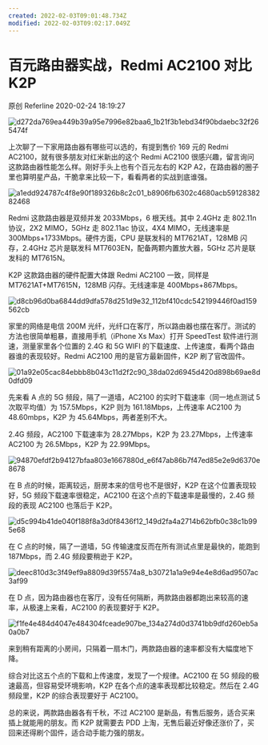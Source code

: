 ```yaml
---
created: 2022-02-03T09:01:48.734Z
modified: 2022-02-03T09:02:17.049Z
---
```

# 百元路由器实战，Redmi AC2100 对比 K2P

原创 Referline 2020-02-24 18:19:27

 ![d272da769ea449b39a95e7996e82baa6_1b21f3b1ebd34f90bdaebc32f265474f](https://gitee.com/tpxipster/tpxip-galaxy/raw/master/强内网文/百元路由器实战，redmi%20ac2100%20对比%20k2p.md/548721308239375.jpg)

​上次聊了一下家用路由器有哪些可以选的，有提到售价 169 元的 Redmi AC2100，就有很多朋友对红米新出的这个 Redmi AC2100 很感兴趣，留言询问这款路由器性能怎么样。刚好手头上也有个百元左右的 K2P A2，在路由器的圈子里也算明星产品，干脆拿来比较一下，看看两者的实战到底谁强。

![a1edd924787c4f8e90f189326b8c2c01_b8906fb6302c4680acb5912838282468](https://gitee.com/tpxipster/tpxip-galaxy/raw/master/强内网文/百元路由器实战，redmi%20ac2100%20对比%20k2p.md/163691408234511.jpg)

Redmi 这款路由器是双频并发 2033Mbps，6 根天线。其中 2.4GHz 走 802.11n 协议，2X2 MIMO，5GHz 走 802.11ac 协议，4X4 MIMO，无线速率是 300Mbps+1733Mbps。硬件方面，CPU 是联发科的 MT7621AT，128MB 闪存，2.4GHz 芯片是联发科 MT7603EN，配备两颗内置放大器，5GHz 芯片是联发科的 MT7615N。



K2P 这款路由器的硬件配置大体跟 Redmi AC2100 一致，同样是 MT7621AT+MT7615N，128MB 闪存。无线速率是 400Mbps+867Mbps。




![d8cb96d0ba6844dd9dfa578d251d9e32_112bf410cdc542199446f0ad159562cb](https://gitee.com/tpxipster/tpxip-galaxy/raw/master/强内网文/百元路由器实战，redmi%20ac2100%20对比%20k2p.md/465691508228057.jpg)

家里的网络是电信 200M 光纤，光纤口在客厅，所以路由器也摆在客厅。测试的方法也很简单粗暴，直接用手机（iPhone Xs Max）打开 SpeedTest 软件进行测速，测量家里各个位置的 2.4G 和 5G WIFI 的下载速度、上传速度，看两个路由器谁的表现较好。Redmi AC2100 用的是官方最新固件，K2P 刷了官改固件。

![01a92e05cac84ebbb8b043c11d2f2c90_38da02d6945d420d898b69ae8d0dfd09](https://gitee.com/tpxipster/tpxip-galaxy/raw/master/强内网文/百元路由器实战，redmi%20ac2100%20对比%20k2p.md/167211608221191.jpg)

先来看 A 点的 5G 频段，隔了一道墙，AC2100 的实时下载速率（同一地点测试 5 次取平均值）为 157.5Mbps，K2P 则为 161.18Mbps，上传速率 AC2100 为48.60mbps，K2P 为 45.64Mbps，两者差别不大。

 

2.4G 频段，AC2100 下载速率为 28.27Mbps，K2P 为 23.27Mbps，上传速率 AC2100 为 26.5Mbps，K2P 为 22.99Mbps。

![94870efdf2b94127bfaa803e1667880d_e6f47ab86b7f47ed85e2e9d6370e8678](https://gitee.com/tpxipster/tpxip-galaxy/raw/master/强内网文/百元路由器实战，redmi%20ac2100%20对比%20k2p.md/68801808223172.jpg)

在 B 点的时候，距离较远，厨房本来的信号也不是很好，K2P 在这个位置表现较好，5G 频段下载速率很稳定，AC2100 在这个点的下载速率是最慢的，2.4G 频段的表现 AC2100 也落后于 K2P。

![d5c994b41de040f188f8a3d0f8436f12_149d2fa4a2714b62bfb0c38c1b995e68](https://gitee.com/tpxipster/tpxip-galaxy/raw/master/强内网文/百元路由器实战，redmi%20ac2100%20对比%20k2p.md/341771808216057.jpg)

在 C 点的时候，隔了一道墙，5G 传输速度反而在所有测试点里是最快的，能跑到 187Mbps，而 2.4G 频段要稍逊于 K2P。

![deec810d3c3f49ef9a8809d39f5574a8_b30721a1a9e94e4e8d6ad9507ac3af99](https://gitee.com/tpxipster/tpxip-galaxy/raw/master/强内网文/百元路由器实战，redmi%20ac2100%20对比%20k2p.md/583611808216666.jpg)

在 D 点，因为路由器也在客厅，没有任何隔断，两款路由器都跑出来较高的速率，从极速上来看，AC2100 的表现要好于 K2P。

![f1fe4e484d4047e484304fceade907be_134a274d0d3741bb9dfd260eb5a0a0b7](https://gitee.com/tpxipster/tpxip-galaxy/raw/master/强内网文/百元路由器实战，redmi%20ac2100%20对比%20k2p.md/329131908243621.jpg)

来到稍有距离的小房间，只隔着一扇木门，两款路由器的速率都没有大幅度地下降。



综合对比这五个点的下载和上传速度，发现了一个规律。AC2100 在 5G 频段的极速最高，但容易受环境影响，K2P 在各个点的速率表现都比较稳定。然后在 2.4G 频段里，K2P 的综合表现要好于 AC2100。



总的来说，两款路由器各有千秋，不过 AC2100 是新品，有售后服务，适合买来插上就能用的朋友。而 K2P 就需要去 PDD 上淘，无售后最近好像还涨价了，买回来还得刷个固件，适合动手能力强的朋友。

